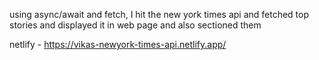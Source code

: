 using async/await and fetch, I hit the new york times api and fetched top stories and displayed it in web page and also sectioned them

netlify - https://vikas-newyork-times-api.netlify.app/
